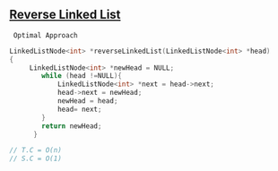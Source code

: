  ## [Reverse Linked List](https://www.codingninjas.com/codestudio/problems/reverse-linked-list_8230724?challengeSlug=striver-sde-challenge&leftPanelTab=1)

``` Optimal Approach```
```cpp
LinkedListNode<int> *reverseLinkedList(LinkedListNode<int> *head) 
{
     LinkedListNode<int> *newHead = NULL;
        while (head !=NULL){
            LinkedListNode<int> *next = head->next;
            head->next = newHead;
            newHead = head;
            head= next;
        }
        return newHead;
      } 

// T.C = O(n)
// S.C = O(1)
```
